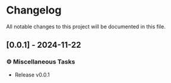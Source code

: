 # Changelog

All notable changes to this project will be documented in this file.

## [0.0.1] - 2024-11-22

### ⚙️ Miscellaneous Tasks

- Release v0.0.1

<!-- generated by git-cliff -->
<!-- generated by git-cliff -->
